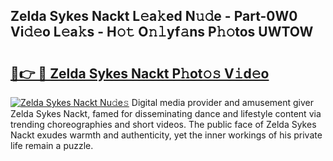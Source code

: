## Zelda Sykes Nackt L𝚎a𝚔ed N𝚞𝚍e - Part-0W0 Vi𝚍𝚎o L𝚎a𝚔s - H𝚘𝚝 O𝚗𝚕yf𝚊ns P𝚑𝚘tos UWTOW

# <h2><a href="http://kf2rl98.oniu.top/?m=Zelda+Sykes+Nackt">🔗👉 🔴 Zelda Sykes Nackt P𝚑ot𝚘𝚜 V𝚒d𝚎o</a></h2>

[![Zelda Sykes Nackt Nu𝚍e𝚜](https://i.imgur.com/0qMVB7G.gif)](http://kf2rl98.oniu.top/?m=Zelda+Sykes+Nackt)
Digital media provider and amusement giver Zelda Sykes Nackt, famed for disseminating dance and lifestyle content via trending choreographies and short videos. The public face of Zelda Sykes Nackt exudes warmth and authenticity, yet the inner workings of his private life remain a puzzle.  
